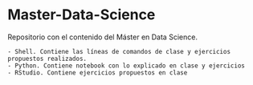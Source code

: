 # Master-Data-Science

Repositorio con el contenido del Máster en Data Science.

	- Shell. Contiene las líneas de comandos de clase y ejercicios propuestos realizados.
	- Python. Contiene notebook con lo explicado en clase y ejercicios
	- RStudio. Contiene ejercicios propuestos en clase
